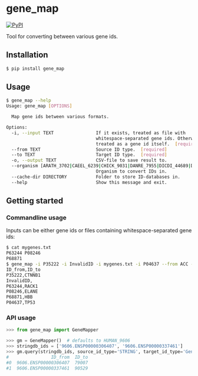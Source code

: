 # gene_map

[![PyPI](https://img.shields.io/pypi/v/gene_map.svg?style=flat)](https://pypi.python.org/pypi/gene_map)

Tool for converting between various gene ids.

## Installation

```bash
$ pip install gene_map
```

## Usage

```bash
$ gene_map --help
Usage: gene_map [OPTIONS]

  Map gene ids between various formats.

Options:
  -i, --input TEXT                If it exists, treated as file with
                                  whitespace-separated gene ids. Otherwise
                                  treated as a gene id itself.  [required]
  --from TEXT                     Source ID type.  [required]
  --to TEXT                       Target ID type.  [required]
  -o, --output TEXT               CSV-file to save result to.
  --organism [ARATH_3702|CAEEL_6239|CHICK_9031|DANRE_7955|DICDI_44689|DROME_7227|ECOLI_83333|HUMAN_9606|MOUSE_10090|RAT_10116|SCHPO_284812|YEAST_559292]
                                  Organism to convert IDs in.
  --cache-dir DIRECTORY           Folder to store ID-databases in.
  --help                          Show this message and exit.
```

## Getting started

### Commandline usage

Inputs can be either gene ids or files containing whitespace-separated gene ids:

```bash
$ cat mygenes.txt
P63244 P08246
P68871
$ gene_map -i P35222 -i InvalidID -i mygenes.txt -i P04637 --from ACC --to Gene_Name
ID_from,ID_to
P35222,CTNNB1
InvalidID,
P63244,RACK1
P08246,ELANE
P68871,HBB
P04637,TP53
```

### API usage

```python
>>> from gene_map import GeneMapper

>>> gm = GeneMapper()  # defaults to HUMAN_9606
>>> stringdb_ids = ['9606.ENSP00000306407', '9606.ENSP00000337461']
>>> gm.query(stringdb_ids, source_id_type='STRING', target_id_type='GeneID')
#                ID_from  ID_to
#0  9606.ENSP00000306407  79007
#1  9606.ENSP00000337461  90529
```
